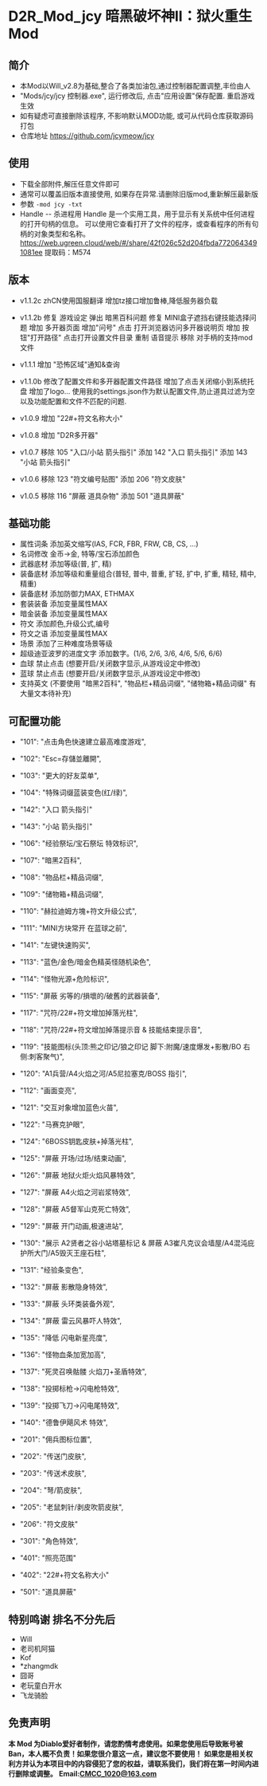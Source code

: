 # D2R_Mod_jcy 暗黑破坏神II：狱火重生 Mod

## 简介
* 本Mod以Will_v2.8为基础,整合了各类加油包,通过控制器配置调整,丰俭由人
* "Mods/jcy/jcy 控制器.exe", 运行修改后, 点击"应用设置"保存配置. 重启游戏生效 
* 如有疑虑可直接删除该程序, 不影响默认MOD功能, 或可从代码仓库获取源码打包
* 仓库地址 https://github.com/jcymeow/jcy

## 使用
* 下载全部附件,解压任意文件即可
* 通常可以覆盖旧版本直接使用, 如果存在异常.请删除旧版mod,重新解压最新版
* 参数 `-mod jcy -txt`
* Handle -- 杀进程用
   Handle 是一个实用工具，用于显示有关系统中任何进程的打开句柄的信息。 可以使用它查看打开了文件的程序，或查看程序的所有句柄的对象类型和名称。
   https://web.ugreen.cloud/web/#/share/42f026c52d204fbda7720643491081ee 提取码：M574 

## 版本
* v1.1.2c
    zhCN使用国服翻译
    增加tz接口增加鲁棒,降低服务器负载
    

* v1.1.2b
    修复 游戏设定 弹出 暗黑百科问题
    修复 MINI盒子遮挡右键技能选择问题
    增加 多开器页面 增加"问号" 点击 打开浏览器访问多开器说明页
    增加 按钮"打开路径" 点击打开设置文件目录
    重制 语音提示
    移除 对手柄的支持mod文件

* v1.1.1
    增加 "恐怖区域"通知&查询

* v1.1.0b
    修改了配置文件和多开器配置文件路径
    增加了点击关闭缩小到系统托盘
    增加了logo...
    使用我的settings.json作为默认配置文件,防止道具过滤为空以及功能配置和文件不匹配的问题.

* v1.0.9
    增加 "22#+符文名称大小"

* v1.0.8
    增加 "D2R多开器"

* v1.0.7
    移除 105 "入口/小站 箭头指引"
    添加 142 "入口 箭头指引"
    添加 143 "小站 箭头指引"

* v1.0.6
    移除 123 "符文编号贴图"
    添加 206 "符文皮肤"

* v1.0.5 
    移除 116 "屏蔽 道具杂物"
    添加 501 "道具屏蔽"


## 基础功能
* 属性词条 添加英文缩写(IAS, FCR, FBR, FRW, CB, CS, ...)
* 名词修改 金币->金, 特等/宝石添加颜色
* 武器底材 添加等级(普, 扩, 精)
* 装备底材 添加等级和重量组合(普轻, 普中, 普重, 扩轻, 扩中, 扩重, 精轻, 精中, 精重)
* 装备底材 添加防御力MAX, ETHMAX
* 套装装备 添加变量属性MAX
* 暗金装备 添加变量属性MAX
* 符文 添加颜色,升级公式,编号
* 符文之语 添加变量属性MAX
* 场景 添加了三种难度场景等级
* 超级迪亚波罗的进度文字 添加数字。(1/6, 2/6, 3/6, 4/6, 5/6, 6/6)
* 血球 禁止点击 (想要开启/关闭数字显示,从游戏设定中修改)
* 蓝球 禁止点击 (想要开启/关闭数字显示,从游戏设定中修改)
* 支持英文 (不要使用 "暗黑2百科", "物品栏+精品词缀", "储物箱+精品词缀" 有大量文本待补充) 

## 可配置功能
* "101": "点击角色快速建立最高难度游戏",
* "102": "Esc=存儲並離開",
* "103": "更大的好友菜单",
* "104": "特殊词缀蓝装变色(红/绿)",
* "142": "入口 箭头指引"
* "143": "小站 箭头指引"
* "106": "经验祭坛/宝石祭坛 特效标识",
* "107": "暗黑2百科",
* "108": "物品栏+精品词缀",
* "109": "储物箱+精品词缀",
* "110": "赫拉迪姆方塊+符文升级公式",
* "111": "MINI方块常开 在蓝球之前",
* "141": "左键快速购买",
* "113": "蓝色/金色/暗金色精英怪随机染色",
* "114": "怪物光源+危险标识",
* "115": "屏蔽 劣等的/損壞的/破舊的武器装备",
* "117": "咒符/22#+符文增加掉落光柱",
* "118": "咒符/22#+符文增加掉落提示音 & 技能结束提示音",
* "119": "技能图标(头顶:熊之印记/狼之印记 脚下:附魔/速度爆发+影散/BO 右侧:刺客聚气)",
* "120": "A1兵营/A4火焰之河/A5尼拉塞克/BOSS 指引",
* "112": "画面变亮",
* "121": "交互对象增加蓝色火苗",
* "122": "马赛克护眼",
* "124": "6BOSS钥匙皮肤+掉落光柱",
* "125": "屏蔽 开场/过场/结束动画",
* "126": "屏蔽 地狱火炬火焰风暴特效",
* "127": "屏蔽 A4火焰之河岩浆特效",
* "128": "屏蔽 A5督军山克死亡特效",
* "129": "屏蔽 开门动画,极速进站",
* "130": "展示 A2贤者之谷小站塔墓标记 & 屏蔽 A3崔凡克议会墙屋/A4混沌庇护所大门/A5毁灭王座石柱",
* "131": "经验条变色",
* "132": "屏蔽 影散隐身特效",
* "133": "屏蔽 头环类装备外观",
* "134": "屏蔽 雷云风暴吓人特效",
* "135": "降低 闪电新星亮度",
* "136": "怪物血条加宽加高",
* "137": "死灵召唤骷髅 火焰刀+圣盾特效",
* "138": "投掷标枪->闪电枪特效",
* "139": "投掷飞刀->闪电尾特效",
* "140": "德鲁伊飓风术 特效",

* "201": "佣兵图标位置",
* "202": "传送门皮肤",
* "203": "传送术皮肤",
* "204": "弩/箭皮肤",
* "205": "老鼠刺针/剥皮吹箭皮肤",
* "206": "符文皮肤"

* "301": "角色特效",

* "401": "照亮范围"
* "402": "22#+符文名称大小"

* "501": "道具屏蔽"

## 特别鸣谢 **排名不分先后**
* Will
* 老司机阿猫
* Kof
* *zhangmdk
* 囧哥
* 老玩童白开水
* 飞龙骑脸

## 免责声明
**本 Mod 为Diablo爱好者制作，请您酌情考虑使用。如果您使用后导致账号被Ban，本人概不负责！如果您很介意这一点，建议您不要使用！**
**如果您是相关权利方并认为本项目中的内容侵犯了您的权益，请联系我们，我们将在第一时间内进行删除或调整。**
**Email:CMCC_1020@163.com** 

